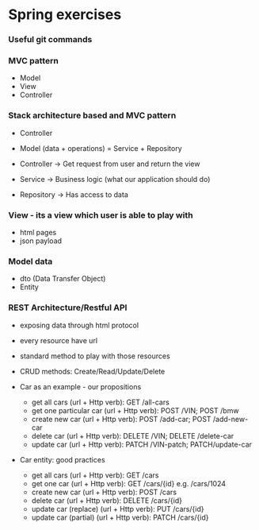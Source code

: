 # Spring exercises

### Useful git commands

### MVC pattern
- Model
- View
- Controller

### Stack architecture based and MVC pattern
- Controller
- Model (data + operations) = Service + Repository


- Controller -> Get request from user and return the view
- Service -> Business logic (what our application should do)
- Repository -> Has access to data


### View - its a view which user is able to play with
- html pages
- json payload

### Model data
- dto (Data Transfer Object)
- Entity

### REST Architecture/Restful API 
- exposing data through html protocol
- every resource have url
- standard method to play with those resources
- CRUD methods: Create/Read/Update/Delete
- Car as an example - our propositions
  - get all cars (url + Http verb): GET /all-cars
  - get one particular car (url + Http verb): POST /VIN; POST /bmw
  - create new car (url + Http verb): POST /add-car; POST /add-new-car
  - delete car (url + Http verb): DELETE /VIN; DELETE /delete-car
  - update car (url + Http verb): PATCH /VIN-patch; PATCH/update-car



- Car entity: good practices
  - get all cars (url + Http verb): GET /cars
  - get one car (url + Http verb): GET /cars/{id} e.g. /cars/1024
  - create new car (url + Http verb): POST /cars
  - delete car (url + Http verb):  DELETE /cars/{id}
  - update car (replace) (url + Http verb): PUT /cars/{id}
  - update car (partial) (url + Http verb): PATCH /cars/{id}
